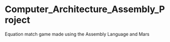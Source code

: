 # Computer_Architecture_Assembly_Project
Equation match game made using the Assembly Language and Mars
